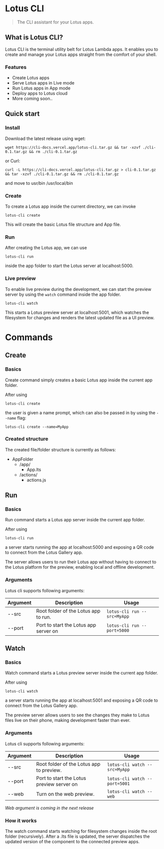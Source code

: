 # Lotus CLI

> The CLI assistant for your Lotus apps.

## What is Lotus CLI?

Lotus CLI is the terminal utility belt for Lotus Lambda apps.
It enables you to create and manage your Lotus apps straight from the comfort of your shell.

### Features
* Create Lotus apps
* Serve Lotus apps in Live mode
* Run Lotus apps in App mode
* Deploy apps to Lotus cloud 
* More coming soon..

## Quick start

### Install
Download the latest release using wget:

```
wget https://cli-docs.vercel.app/lotus-cli.tar.gz && tar -xzvf ./cli-0.1.tar.gz && rm ./cli-0.1.tar.gz
```

or  Curl:

``` 
curl -L https://cli-docs.vercel.app/lotus-cli.tar.gz > cli-0.1.tar.gz && tar -xzvf ./cli-0.1.tar.gz && rm ./cli-0.1.tar.gz
```

and move to usr/bin
/usr/local/bin

### Create

To create a Lotus app inside the current directory, we can invoke


``` 
lotus-cli create

``` 

This will create the basic Lotus file structure and App file.


### Run

After creating the Lotus app, we can use
``` 
lotus-cli run
``` 

inside the app folder to start the Lotus server at localhost:5000.

### Live preview

To enable live preview during the development, we can start the 
preview server by using the `watch` command inside the app folder.

``` 
lotus-cli watch
``` 

This starts a Lotus preview server at localhost:5001, which watches the filesystem for changes and renders the latest updated file as a UI preview.





# Commands


## Create


### Basics

Create command simply creates a basic Lotus app inside the current app folder.

After using 

``` 
lotus-cli create
``` 

the user is given a name prompt, which can also be passed in by using the `--name`
flag:

``` 
lotus-cli create --name=MyApp
``` 

### Created structure

The created file/folder structure is currently as follows:

* AppFolder 
	* /app/
		* App.lts
	* /actions/
		* actions.js 


## Run


### Basics

Run command starts a Lotus app server inside the current app folder.

After using 

``` 
lotus-cli run
``` 

a server starts running the app at localhost:5000 and exposing a QR code to connect from the Lotus Gallery app.

The server allows users to run their Lotus app without having to connect to the Lotus platform for the preview, enabling local and offline development.


### Arguments

Lotus cli supports following arguments:

| Argument | Description                               | Usage                         |
|----------|-------------------------------------------|-------------------------------|
| --src    | Root folder of the Lotus app to run.  | `lotus-cli run --src=MyApp` |
| --port   | Port to start the Lotus app server on | `lotus-cli run --port=5000` |



## Watch


### Basics

Watch command starts a Lotus preview server inside the current app folder.

After using 

``` 
lotus-cli watch
``` 

a server starts running the app at localhost:5001 and exposing a QR code to connect from the Lotus Gallery app.

The preview server allows users to see the changes they make to Lotus files live on their phone, making development faster than ever.


### Arguments

Lotus cli supports following arguments:

| Argument | Description                               | Usage                         |
|----------|-------------------------------------------|-------------------------------|
| --src    | Root folder of the Lotus app to preview.  | `lotus-cli watch --src=MyApp` |
| --port   | Port to start the Lotus preview server on | `lotus-cli watch --port=5001` |
| --web | Turn on the web preview. | `lotus-cli watch --web` |

*Web argument is coming in the next release*


### How it works

The watch command starts watching for filesystem changes inside the root folder (recursively). After a  .lts file is updated, the server dispatches the updated version of the component to the connected preview apps.

